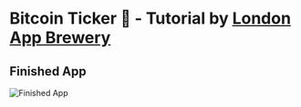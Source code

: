 # Bitcoin Ticker 🤑 - Tutorial by [London App Brewery](https://github.com/londonappbrewery)

## Finished App

![Finished App](https://github.com/londonappbrewery/Images/blob/master/bitcoin-flutter-demo.gif)